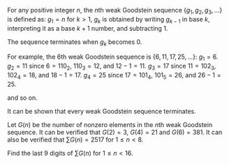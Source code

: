 For any positive integer $n$, the $n$th weak Goodstein sequence $\{g_1, g_2, g_3, \dots\}$ is defined as:
 $g_1 = n$
 for $k \gt 1$, $g_k$ is obtained by writing $g_{k-1}$ in base $k$, interpreting it as a base $k + 1$ number, and subtracting $1$.

The sequence terminates when $g_k$ becomes $0$.


For example, the $6$th weak Goodstein sequence is $\{6, 11, 17, 25, \dots\}$:
 $g_1 = 6$.
 $g_2 = 11$ since $6 = 110_2$, $110_3 = 12$, and $12 - 1 = 11$.
 $g_3 = 17$ since $11 = 102_3$, $102_4 = 18$, and $18 - 1 = 17$.
 $g_4 = 25$ since $17 = 101_4$, $101_5 = 26$, and $26 - 1 = 25$.

and so on.


It can be shown that every weak Goodstein sequence terminates.


Let $G(n)$ be the number of nonzero elements in the $n$th weak Goodstein sequence.
It can be verified that $G(2) = 3$, $G(4) = 21$ and $G(6) = 381$.
It can also be verified that $\sum G(n) = 2517$ for $1 \le n \lt 8$.


Find the last $9$ digits of $\sum G(n)$ for $1 \le n \lt 16$.